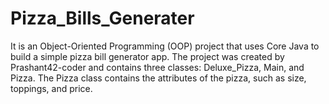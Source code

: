 # Pizza_Bills_Generater
It is an Object-Oriented Programming (OOP) project that uses Core Java to build a simple pizza bill generator app. The project was created by Prashant42-coder and contains three classes: Deluxe_Pizza, Main, and Pizza. The Pizza class contains the attributes of the pizza, such as size, toppings, and price. 
